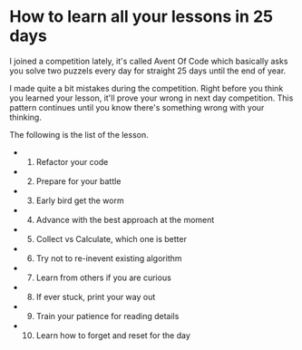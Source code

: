 # How to learn all your lessons in 25 days

I joined a competition lately, it's called Avent Of Code which basically asks you solve two puzzels every day for straight 25 days until the end of year. 

I made quite a bit mistakes during the competition. Right before you think you learned your lesson, it'll prove your wrong in next day competition. This pattern continues until you know there's something wrong with your thinking. 

The following is the list of the lesson.

- 1. Refactor your code
- 2. Prepare for your battle
- 3. Early bird get the worm
- 4. Advance with the best approach at the moment
- 5. Collect vs Calculate, which one is better
- 6. Try not to re-inevent existing algorithm
- 7. Learn from others if you are curious
- 8. If ever stuck, print your way out
- 9. Train your patience for reading details
- 10. Learn how to forget and reset for the day


